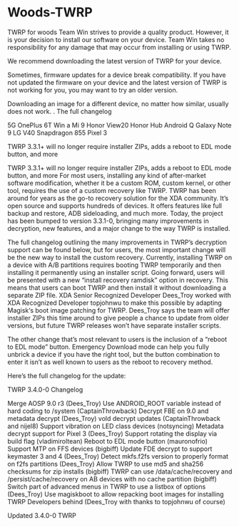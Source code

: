 # Woods-TWRP
TWRP for woods
Team Win strives to provide a quality product. However, it is your decision to install our software on your device. Team Win takes no responsibility for any damage that may occur from installing or using TWRP.

We recommend downloading the latest version of TWRP for your device.

Sometimes, firmware updates for a device break compatibility. If you have not updated the firmware on your device and the latest version of TWRP is not working for you, you may want to try an older version.

Downloading an image for a different device, no matter how similar, usually does not work.
. The full changelog

5G
OnePlus 6T
Win a Mi 9
Honor View20
Honor Hub
Android Q
Galaxy Note 9
LG V40
Snapdragon 855
Pixel 3

TWRP 3.3.1+ will no longer require installer ZIPs, adds a reboot to EDL mode button, and more

TWRP 3.3.1+ will no longer require installer ZIPs, adds a reboot to EDL mode button, and more
For most users, installing any kind of after-market software modification, whether it be a custom ROM, custom kernel, or other tool, requires the use of a custom recovery like TWRP. TWRP has been around for years as the go-to recovery solution for the XDA community. It’s open source and supports hundreds of devices. It offers features like full backup and restore, ADB sideloading, and much more. Today, the project has been bumped to version 3.3.1-0, bringing many improvements in decryption, new features, and a major change to the way TWRP is installed.

The full changelog outlining the many improvements in TWRP’s decryption support can be found below, but for users, the most important change will be the new way to install the custom recovery. Currently, installing TWRP on a device with A/B partitions requires booting TWRP temporarily and then installing it permanently using an installer script. Going forward, users will be presented with a new “install recovery ramdisk” option in recovery. This means that users can boot TWRP and then install it without downloading a separate ZIP file. XDA Senior Recognized Developer Dees_Troy worked with XDA Recognized Developer topjohnwu to make this possible by adapting Magisk‘s boot image patching for TWRP. Dees_Troy says the team will offer installer ZIPs this time around to give people a chance to update from older versions, but future TWRP releases won’t have separate installer scripts.

The other change that’s most relevant to users is the inclusion of a “reboot to EDL mode” button. Emergency Download mode can help you fully unbrick a device if you have the right tool, but the button combination to enter it isn’t as well known to users as the reboot to recovery method.

Here’s the full changelog for the update:

TWRP 3.4.0-0 Changelog

Merge AOSP 9.0 r3 (Dees_Troy)
Use ANDROID_ROOT variable instead of hard coding to /system (CaptainThrowback)
Decrypt FBE on 9.0 and metadata decrypt (Dees_Troy)
vold decrypt updates (CaptainThrowback and nijel8)
Support vibration on LED class devices (notsyncing)
Metadata decrypt support for Pixel 3 (Dees_Troy)
Support rotating the display via build flag (vladimiroltean)
Reboot to EDL mode button (mauronofrio)
Support MTP on FFS devices (bigbiff)
Update FDE decrypt to support keymaster 3 and 4 (Dees_Troy)
Detect mkfs.f2fs version to properly format on f2fs partitions (Dees_Troy)
Allow TWRP to use md5 and sha256 checksums for zip installs (bigbiff)
TWRP can use /data/cache/recovery and /persist/cache/recovery on AB devices with no cache partition (bigbiff)
Switch part of advanced menus in TWRP to use a listbox of options (Dees_Troy)
Use magiskboot to allow repacking boot images for installing TWRP
Developers behind (Dees_Troy with thanks to topjohnwu of course)

Updated 3.4.0-0 TWRP
